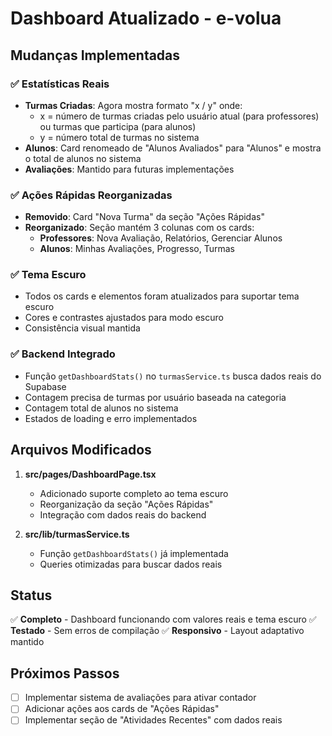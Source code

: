 # Dashboard Atualizado - e-volua

## Mudanças Implementadas

### ✅ Estatísticas Reais
- **Turmas Criadas**: Agora mostra formato "x / y" onde:
  - x = número de turmas criadas pelo usuário atual (para professores) ou turmas que participa (para alunos)
  - y = número total de turmas no sistema
- **Alunos**: Card renomeado de "Alunos Avaliados" para "Alunos" e mostra o total de alunos no sistema
- **Avaliações**: Mantido para futuras implementações

### ✅ Ações Rápidas Reorganizadas
- **Removido**: Card "Nova Turma" da seção "Ações Rápidas"
- **Reorganizado**: Seção mantém 3 colunas com os cards:
  - **Professores**: Nova Avaliação, Relatórios, Gerenciar Alunos
  - **Alunos**: Minhas Avaliações, Progresso, Turmas

### ✅ Tema Escuro
- Todos os cards e elementos foram atualizados para suportar tema escuro
- Cores e contrastes ajustados para modo escuro
- Consistência visual mantida

### ✅ Backend Integrado
- Função `getDashboardStats()` no `turmasService.ts` busca dados reais do Supabase
- Contagem precisa de turmas por usuário baseada na categoria
- Contagem total de alunos no sistema
- Estados de loading e erro implementados

## Arquivos Modificados

1. **src/pages/DashboardPage.tsx**
   - Adicionado suporte completo ao tema escuro
   - Reorganização da seção "Ações Rápidas"
   - Integração com dados reais do backend

2. **src/lib/turmasService.ts**
   - Função `getDashboardStats()` já implementada
   - Queries otimizadas para buscar dados reais

## Status

✅ **Completo** - Dashboard funcionando com valores reais e tema escuro
✅ **Testado** - Sem erros de compilação
✅ **Responsivo** - Layout adaptativo mantido

## Próximos Passos

- [ ] Implementar sistema de avaliações para ativar contador
- [ ] Adicionar ações aos cards de "Ações Rápidas"
- [ ] Implementar seção de "Atividades Recentes" com dados reais
